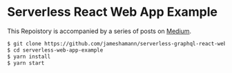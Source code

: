 # Serverless React Web App Example

This Repoistory is accompanied by a series of posts on [Medium](https://medium.com/@jameshamann).

```bash
$ git clone https://github.com/jameshamann/serverless-graphql-react-webapp
$ cd serverless-web-app-example
$ yarn install
$ yarn start
```
